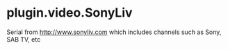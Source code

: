 # plugin.video.SonyLiv
Serial from http://www.sonyliv.com which includes channels such as Sony, SAB TV, etc

